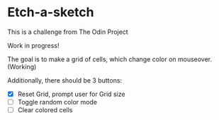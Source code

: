 # Etch-a-sketch
This is a challenge from The Odin Project

Work in progress!

The goal is to make a grid of cells, which change color on mouseover. (Working)

Additionally, there should be 3 buttons:
- [x] Reset Grid, prompt user for Grid size
- [ ] Toggle random color mode
- [ ] Clear colored cells
